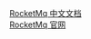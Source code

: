 [RocketMq 中文文档](https://github.com/apache/rocketmq/tree/master/docs/cn)  
[RocketMq 官网](http://rocketmq.apache.org/docs/quick-start/)
